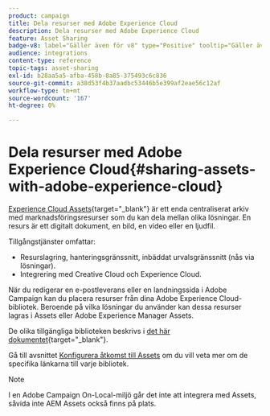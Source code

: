 ```yaml
---
product: campaign
title: Dela resurser med Adobe Experience Cloud
description: Dela resurser med Adobe Experience Cloud
feature: Asset Sharing
badge-v8: label="Gäller även för v8" type="Positive" tooltip="Gäller även Campaign v8"
audience: integrations
content-type: reference
topic-tags: asset-sharing
exl-id: b28aa5a5-afba-458b-8a85-375493c6c836
source-git-commit: a38d53f4b37aadbc53446b5e399af2eae56c12af
workflow-type: tm+mt
source-wordcount: '167'
ht-degree: 0%

---
```


# Dela resurser med Adobe Experience Cloud{#sharing-assets-with-adobe-experience-cloud}

[Experience Cloud Assets](https://experienceleague.adobe.com/sv/docs/core-services/interface/services/audiences/overview){target="_blank"} är ett enda centraliserat arkiv med marknadsföringsresurser som du kan dela mellan olika lösningar. En resurs är ett digitalt dokument, en bild, en video eller en ljudfil.

Tillgångstjänster omfattar:

* Resurslagring, hanteringsgränssnitt, inbäddat urvalsgränssnitt (nås via lösningar).
* Integrering med Creative Cloud och Experience Cloud.

När du redigerar en e-postleverans eller en landningssida i Adobe Campaign kan du placera resurser från dina Adobe Experience Cloud-bibliotek. Beroende på vilka lösningar du använder kan dessa resurser lagras i Assets eller Adobe Experience Manager Assets.

De olika tillgängliga biblioteken beskrivs i [det här dokumentet](https://experienceleague.adobe.com/sv/docs/core-services/interface/services/assets/experience-cloud-assets){target="_blank"}.

Gå till avsnittet [Konfigurera åtkomst till Assets](../../integrations/using/configuring-access-to-assets.md) om du vill veta mer om de specifika länkarna till varje bibliotek.

>[!NOTE]
>
>I en Adobe Campaign On-Local-miljö går det inte att integrera med Assets, såvida inte AEM Assets också finns på plats.
